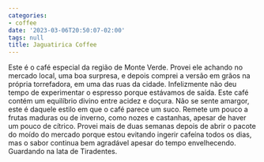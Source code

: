 ```yaml
---
categories:
- coffee
date: '2023-03-06T20:50:07-02:00'
tags: null
title: Jaguatirica Coffee
---
```


Este é o café especial da região de Monte Verde. Provei ele achando no mercado local, uma boa surpresa, e depois comprei a versão em grãos na própria torrefadora, em uma das ruas da cidade. Infelizmente não deu tempo de experimentar o espresso porque estávamos de saída. Este café contém um equilíbrio divino entre acidez e doçura. Não se sente amargor, este é daquele estilo em que o café parece um suco. Remete um pouco a frutas maduras ou de inverno, como nozes e castanhas, apesar de haver um pouco de cítrico. Provei mais de duas semanas depois de abrir o pacote do moído do mercado porque estou evitando ingerir cafeína todos os dias, mas o sabor continua bem agradável apesar do tempo envelhecendo. Guardando na lata de Tiradentes.